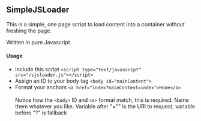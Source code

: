 SimpleJSLoader
-------------------

This is a simple, one page script to load content into a container without freshing the page.

Written in pure Javascript

#### Usage
- Include this script `<script type="text/javascript" src="/sjsloader.js"></script>`
- Assign an ID to your body tag `<body id="mainContent">`
- Format your anchors `<a href="index?mainContent=index">Home</a>`
<br /><br />
Notice how the `<body>` ID and `<a>` format match, this is required. Name them whatever you like.
Variable after "="" is the URI to request, variable before "?" is fallback
